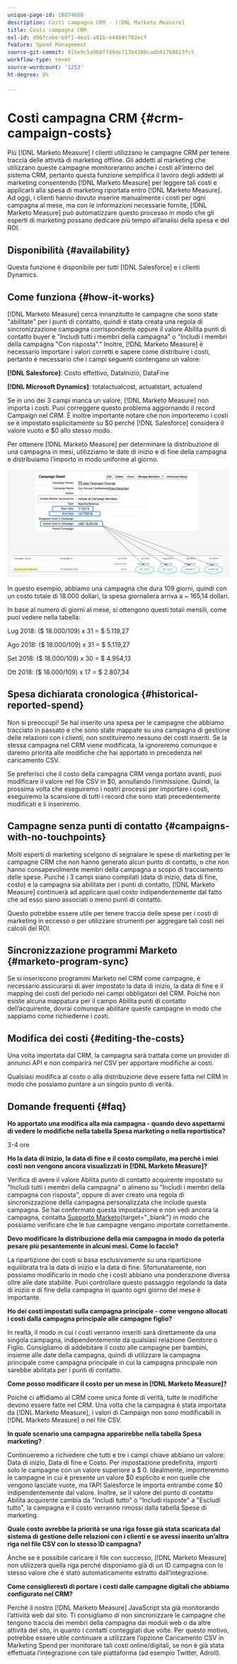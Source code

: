 ```yaml
---
unique-page-id: 18874688
description: Costi campagna CRM - [!DNL Marketo Measure]
title: Costi campagna CRM
exl-id: d967cabe-b9f1-4ea1-a81b-e4484c703ecf
feature: Spend Management
source-git-commit: 915e9c5a968ffd9de713b4308cadb91768613fc5
workflow-type: tm+mt
source-wordcount: '1253'
ht-degree: 0%

---
```


# Costi campagna CRM {#crm-campaign-costs}

Più [!DNL Marketo Measure] I clienti utilizzano le campagne CRM per tenere traccia delle attività di marketing offline. Gli addetti al marketing che utilizzano queste campagne monitoreranno anche i costi all’interno del sistema CRM, pertanto questa funzione semplifica il lavoro degli addetti al marketing consentendo [!DNL Marketo Measure] per leggere tali costi e applicarli alla spesa di marketing riportata entro [!DNL Marketo Measure]. Ad oggi, i clienti hanno dovuto inserire manualmente i costi per ogni campagna al mese, ma con le informazioni necessarie fornite, [!DNL Marketo Measure] può automatizzare questo processo in modo che gli esperti di marketing possano dedicare più tempo all’analisi della spesa e del ROI.

## Disponibilità {#availability}

Questa funzione è disponibile per tutti [!DNL Salesforce] e i clienti Dynamics.

## Come funziona {#how-it-works}

[!DNL Marketo Measure] cerca innanzitutto le campagne che sono state &quot;abilitate&quot; per i punti di contatto, quindi è stata creata una regola di sincronizzazione campagna corrispondente oppure il valore Abilita punti di contatto buyer è &quot;Includi tutti i membri della campagna&quot; o &quot;Includi i membri della campagna &quot;Con risposta&quot;.&quot; Inoltre, [!DNL Marketo Measure] è necessario importare i valori corretti e sapere come distribuire i costi, pertanto è necessario che i campi seguenti contengano un valore:

**[!DNL Salesforce]**: Costo effettivo, DataInizio, DataFine

**[!DNL Microsoft Dynamics]**: totalactualcost, actualstart, actualend

Se in uno dei 3 campi manca un valore, [!DNL Marketo Measure] non importa i costi. Puoi correggere questo problema aggiornando il record Campaign nel CRM. È inoltre importante notare che non importeremo i costi se è impostato esplicitamente su $0 perché [!DNL Salesforce] considera il valore vuoto e $0 allo stesso modo.

Per ottenere [!DNL Marketo Measure] per determinare la distribuzione di una campagna in mesi, utilizziamo le date di inizio e di fine della campagna e distribuiamo l’importo in modo uniforme al giorno.

![](assets/1.jpg)

In questo esempio, abbiamo una campagna che dura 109 giorni, quindi con un costo totale di 18.000 dollari, la spesa giornaliera arriva a ~ 165,14 dollari.

In base al numero di giorni al mese, si ottengono questi totali mensili, come puoi vedere nella tabella:

Lug 2018: ($ 18.000/109) x 31 = $ 5.119,27

Ago 2018: ($ 18.000/109) x 31 = $ 5.119,27

Set 2018: ($ 18.000/109) x 30 = $ 4.954,13

Ott 2018: ($ 18.000/109) x 17 = $ 2.807,34

## Spesa dichiarata cronologica {#historical-reported-spend}

Non si preoccupi! Se hai inserito una spesa per le campagne che abbiamo tracciato in passato e che sono state mappate su una campagna di gestione delle relazioni con i clienti, non sostituiremo nessuno dei costi inseriti. Se la stessa campagna nel CRM viene modificata, la ignoreremo comunque e daremo priorità alle modifiche che hai apportato in precedenza nel caricamento CSV.

Se preferisci che il costo della campagna CRM venga portato avanti, puoi modificare il valore nel file CSV in $0, annullando l’immissione. Quindi, la prossima volta che eseguiremo i nostri processi per importare i costi, eseguiremo la scansione di tutti i record che sono stati precedentemente modificati e li inseriremo.

## Campagne senza punti di contatto {#campaigns-with-no-touchpoints}

Molti esperti di marketing scelgono di segnalare le spese di marketing per le campagne CRM che non hanno generato alcun punto di contatto, o che non hanno consapevolmente membri della campagna a scopo di tracciamento delle spese. Purché i 3 campi siano compilati (data di inizio, data di fine, costo) e la campagna sia abilitata per i punti di contatto, [!DNL Marketo Measure] continuerà ad applicare quel costo indipendentemente dal fatto che ad esso siano associati o meno punti di contatto.

Questo potrebbe essere utile per tenere traccia delle spese per i costi di marketing in eccesso o per utilizzare strumenti per aggregare tali costi nei calcoli del ROI.

## Sincronizzazione programmi Marketo {#marketo-program-sync}

Se si inseriscono programmi Marketo nel CRM come campagne, è necessario assicurarsi di aver impostato la data di inizio, la data di fine e il mapping dei costi del periodo nei campi obbligatori del CRM. Poiché non esiste alcuna mappatura per il campo Abilita punti di contatto dell’acquirente, dovrai comunque abilitare queste campagne in modo che sappiamo come richiederne i costi.

## Modifica dei costi {#editing-the-costs}

Una volta importata dal CRM, la campagna sarà trattata come un provider di annunci API e non comparirà nel CSV per apportare modifiche ai costi.

Qualsiasi modifica al costo o alla distribuzione deve essere fatta nel CRM in modo che possiamo puntare a un singolo punto di verità.

## Domande frequenti {#faq}

**Ho apportato una modifica alla mia campagna - quando devo aspettarmi di vedere le modifiche nella tabella Spesa marketing o nella reportistica?**

3-4 ore

**Ho la data di inizio, la data di fine e il costo compilato, ma perché i miei costi non vengono ancora visualizzati in [!DNL Marketo Measure]?**

Verifica di avere il valore Abilita punto di contatto acquirente impostato su &quot;Includi tutti i membri della campagna&quot; o almeno su &quot;Includi i membri della campagna con risposta&quot;, oppure di aver creato una regola di sincronizzazione della campagna personalizzata che include questa campagna. Se hai confermato questa impostazione e non vedi ancora la campagna, contatta [Supporto Marketo](https://nation.marketo.com/t5/support/ct-p/Support){target="_blank"} in modo che possiamo verificare che le tue campagne vengano importate correttamente.

**Devo modificare la distribuzione della mia campagna in modo da poterla pesare più pesantemente in alcuni mesi. Come lo faccio?**

La ripartizione dei costi si basa esclusivamente su una ripartizione equilibrata tra la data di inizio e la data di fine. Sfortunatamente, non possiamo modificarlo in modo che i costi abbiano una ponderazione diversa oltre alle date stabilite. Puoi controllare questo passaggio regolando la data di inizio e di fine della campagna in quanto ogni giorno del mese è importante.

**Ho dei costi impostati sulla campagna principale - come vengono allocati i costi dalla campagna principale alle campagne figlio?**

In realtà, il modo in cui i costi verranno inseriti sarà direttamente da una singola campagna, indipendentemente da qualsiasi relazione Genitore o Figlio. Consigliamo di addebitare il costo alle campagne per bambini, insieme alle date della campagna, quindi di utilizzare la campagna principale come campagna principale in cui la campagna principale non sarebbe abilitata per i punti di contatto.

**Come posso modificare il costo per un mese in [!DNL Marketo Measure]?**

Poiché ci affidiamo al CRM come unica fonte di verità, tutte le modifiche devono essere fatte nel CRM. Una volta che la campagna è stata importata da [!DNL Marketo Measure], i valori di Campaign non sono modificabili in [!DNL Marketo Measure] o nel file CSV.

**In quale scenario una campagna apparirebbe nella tabella Spesa marketing?**

Continueremo a richiedere che tutti e tre i campi chiave abbiano un valore: Data di inizio, Data di fine e Costo. Per impostazione predefinita, importi solo le campagne con un valore superiore a $ 0. Idealmente, importeremmo le campagne in cui è presente un valore $0 esplicito e non quelle che vengono lasciate vuote, ma l’API Salesforce le importa entrambe come $0 indipendentemente dal valore. Inoltre, se il valore del punto di contatto Abilita acquirente cambia da &quot;Includi tutto&quot; o &quot;Includi risposte&quot; a &quot;Escludi tutto&quot;, la campagna e il costo verranno rimossi dalla tabella Spese di marketing.

**Quale costo avrebbe la priorità se una riga fosse già stata scaricata dal sistema di gestione delle relazioni con i clienti e se avessi inserito un’altra riga nel file CSV con lo stesso ID campagna?**

Anche se è possibile caricare il file con successo, [!DNL Marketo Measure] non utilizzerà quella riga perché disponiamo già di un ID campagna con lo stesso valore che è stato automaticamente estratto dall’integrazione.

**Come consiglieresti di portare i costi dalle campagne digitali che abbiamo configurato nel CRM?**

Perché il nostro [!DNL Marketo Measure] JavaScript sta già monitorando l’attività web dal sito. Ti consigliamo di non sincronizzare le campagne che tengono traccia dei membri della campagna dai moduli web o da altre attività del sito, in quanto i contatti conteggiati due volte. Per questo motivo, potrebbe essere utile continuare a utilizzare l’opzione Caricamento CSV in Marketing Spend per monitorare tali costi online/digitali, se non è già stata effettuata l’integrazione con tale piattaforma (ad esempio Twitter, Adroll).
